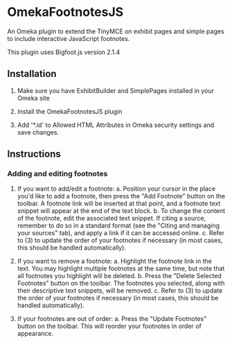 # OmekaFootnotesJS
An Omeka plugin to extend the TinyMCE on exhibit pages and simple pages to include interactive JavaScript footnotes.

This plugin uses Bigfoot.js version 2.1.4

## Installation

1. Make sure you have ExhibitBuilder and SimplePages installed in your Omeka site

2. Install the OmekaFootnotesJS plugin

3. Add '*.id' to Allowed HTML Attributes in Omeka security settings and save changes.


## Instructions

### Adding and editing footnotes

1. If you want to add/edit a footnote:
    a. Position your cursor in the place you'd like to add a footnote, then press the "Add Footnote" button on the toolbar. A footnote link will be inserted at that point, and a footnote text snippet will appear at the end of the text block.
    b. To change the content of the footnote, edit the associated text snippet. If citing a source, remember to do so in a standard format (see the "Citing and managing your sources" tab), and apply a link if it can be accessed online.
    c. Refer to (3) to update the order of your footnotes if necessary (in most cases, this should be handled automatically).


2. If you want to remove a footnote:
    a. Highlight the footnote link in the text. You may highlight multiple footnotes at the same time, but note that all footnotes you highlight will be deleted.
    b. Press the "Delete Selected Footnotes" button on the toolbar. The footnotes you selected, along with their descriptive text snippets, will be removed.
    c. Refer to (3) to update the order of your footnotes if necessary (in most cases, this should be handled automatically).


3. If your footnotes are out of order:
    a. Press the "Update Footnotes" button on the toolbar. This will reorder your footnotes in order of appearance.
